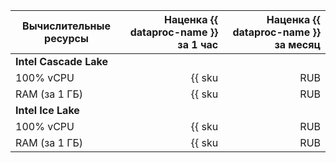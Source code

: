 | Вычислительные ресурсы | Наценка {{ dataproc-name }} за 1 час           | Наценка {{ dataproc-name }} за месяц           |
|------------------------|-----------------------------------------------:|-----------------------------------------------:|
| **Intel Cascade Lake**                                                                                                    |
| 100% vCPU              | {{ sku|RUB|mdb.dataproc.v2.cpu.c100|string }}  | {{ sku|RUB|mdb.dataproc.v2.cpu.c100|month|string }}  |
| RAM (за 1 ГБ)          | {{ sku|RUB|mdb.dataproc.v2.ram|string }}       | {{ sku|RUB|mdb.dataproc.v2.ram|month|string }}       |
| **Intel Ice Lake**                                                                                                            |
| 100% vCPU              | {{ sku|RUB|mdb.dataproc.v3.cpu.c100|string }}  | {{ sku|RUB|mdb.dataproc.v3.cpu.c100|month|string }}  |
| RAM (за 1 ГБ)          | {{ sku|RUB|mdb.dataproc.v3.ram|string }}       | {{ sku|RUB|mdb.dataproc.v3.ram|month|string }}       |
